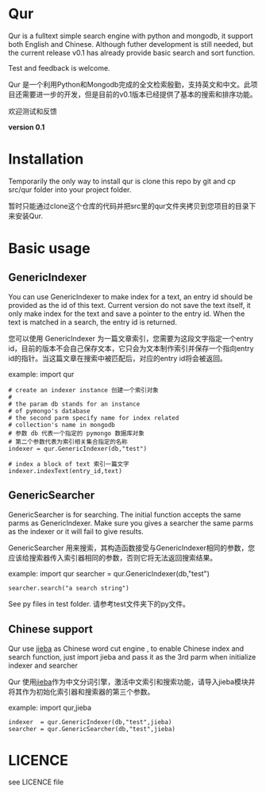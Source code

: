# Qur
Qur is a fulltext simple search engine with python and mongodb, it support both English and Chinese. Although futher development is still needed, but the current release v0.1 has already provide basic search and sort function.

Test and feedback is welcome.

Qur 是一个利用Python和Mongodb完成的全文检索殷勤，支持英文和中文。此项目还需要进一步的开发，但是目前的v0.1版本已经提供了基本的搜索和排序功能。

欢迎测试和反馈

**version 0.1**

# Installation
Temporarily the only way to install qur is clone this repo by git and cp src/qur folder into your project folder.

暂时只能通过clone这个仓库的代码并把src里的qur文件夹拷贝到您项目的目录下来安装Qur.

# Basic usage

## GenericIndexer

You can use GenericIndexer to make index for a text, an entry id should be provided as the id of this text. Current version do not save the text itself, it only make index for the text and save a pointer to the entry id. When the text is matched in a search, the entry id is returned.

您可以使用 GenericIndexer 为一篇文章索引，您需要为这段文字指定一个entry id，目前的版本不会自己保存文本，它只会为文本制作索引并保存一个指向entry id的指针。当这篇文章在搜索中被匹配后，对应的entry id将会被返回。

example:
    import qur
    
    # create an indexer instance 创建一个索引对象
    #
    # the param db stands for an instance
    # of pymongo's database
    # the second parm specify name for index related
    # collection's name in mongodb
    # 参数 db 代表一个指定的 pymongo 数据库对象 
    # 第二个参数代表为索引相关集合指定的名称
    indexer = qur.GenericIndexer(db,"test") 

    # index a block of text 索引一篇文字
    indexer.indexText(entry_id,text)

## GenericSearcher

GenericSearcher is for searching. The initial function accepts the same parms as GenericIndexer. Make sure you gives a searcher the same parms as the indexer or it will fail to give results. 

GenericSearcher 用来搜索，其构造函数接受与GenericIndexer相同的参数，您应该给搜索器传入索引器相同的参数，否则它将无法返回搜索结果。

example:
    import qur
    searcher = qur.GenericIndexer(db,"test")
    
    searcher.search("a search string")



See py files in test folder.
请参考test文件夹下的py文件。


## Chinese support
Qur use [jieba](https://github.com/fxsjy/jieba) as Chinese word cut engine , to enable Chinese index and search function, just import jieba and pass it as the 3rd parm when initialize indexer and searcher

Qur 使用[jieba](https://github.com/fxsjy/jieba)作为中文分词引擎，激活中文索引和搜索功能，请导入jieba模块并将其作为初始化索引器和搜索器的第三个参数。

example:
    import qur,jieba

    indexer  = qur.GenericIndexer(db,"test",jieba)
    searcher = qur.GenericSearcher(db,"test",jieba)
 
# LICENCE
see LICENCE file
